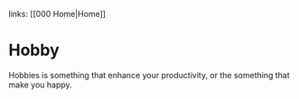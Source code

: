 links: [[000 Home|Home]]

# Hobby
Hobbies is something that enhance your productivity, or the something that make you happy.